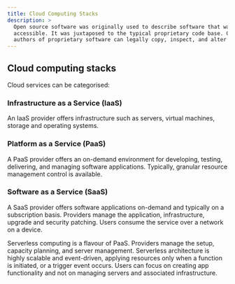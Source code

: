 ```yaml
---
title: Cloud Computing Stacks
description: >
  Open source software was originally used to describe software that was publicly
  accessible. It was juxtaposed to the typical proprietary code base. Only the original
  authors of proprietary software can legally copy, inspect, and alter that software.
---
```


## Cloud computing stacks

Cloud services can be categorised:

### Infrastructure as a Service (IaaS)

An IaaS provider offers infrastructure such as servers, virtual machines, storage and operating systems.

### Platform as a Service (PaaS)

A PaaS provider offers an on-demand environment for developing, testing, delivering, and managing software applications. Typically, granular resource management control is available.

### Software as a Service (SaaS)

A SaaS provider offers software applications on-demand and typically on a subscription basis. Providers manage the application, infrastructure, upgrade and security patching. Users consume the service over a network on a device.

Serverless computing is a flavour of PaaS. Providers manage the setup, capacity planning, and server management. Serverless architecture is highly scalable and event-driven, applying resources only when a function is initiated, or a trigger event occurs. Users can focus on creating app functionality and not on managing servers and associated infrastructure.
